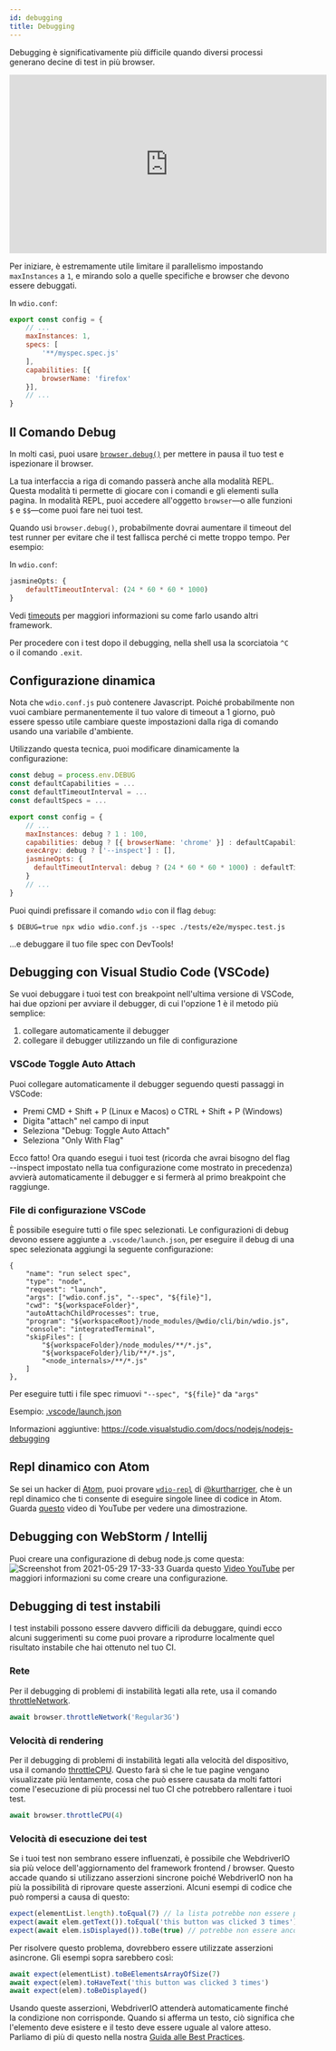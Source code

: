 ```yaml
---
id: debugging
title: Debugging
---
```


Debugging è significativamente più difficile quando diversi processi generano decine di test in più browser.

<iframe width="560" height="315" src="https://www.youtube.com/embed/_bw_VWn5IzU" frameborder="0" allowFullScreen></iframe>

Per iniziare, è estremamente utile limitare il parallelismo impostando `maxInstances` a `1`, e mirando solo a quelle specifiche e browser che devono essere debuggati.

In `wdio.conf`:

```js
export const config = {
    // ...
    maxInstances: 1,
    specs: [
        '**/myspec.spec.js'
    ],
    capabilities: [{
        browserName: 'firefox'
    }],
    // ...
}
```

## Il Comando Debug

In molti casi, puoi usare [`browser.debug()`](/docs/api/browser/debug) per mettere in pausa il tuo test e ispezionare il browser.

La tua interfaccia a riga di comando passerà anche alla modalità REPL. Questa modalità ti permette di giocare con i comandi e gli elementi sulla pagina. In modalità REPL, puoi accedere all'oggetto `browser`&mdash;o alle funzioni `$` e `$$`&mdash;come puoi fare nei tuoi test.

Quando usi `browser.debug()`, probabilmente dovrai aumentare il timeout del test runner per evitare che il test fallisca perché ci mette troppo tempo. Per esempio:

In `wdio.conf`:

```js
jasmineOpts: {
    defaultTimeoutInterval: (24 * 60 * 60 * 1000)
}
```

Vedi [timeouts](timeouts) per maggiori informazioni su come farlo usando altri framework.

Per procedere con i test dopo il debugging, nella shell usa la scorciatoia `^C` o il comando `.exit`.
## Configurazione dinamica

Nota che `wdio.conf.js` può contenere Javascript. Poiché probabilmente non vuoi cambiare permanentemente il tuo valore di timeout a 1 giorno, può essere spesso utile cambiare queste impostazioni dalla riga di comando usando una variabile d'ambiente.

Utilizzando questa tecnica, puoi modificare dinamicamente la configurazione:

```js
const debug = process.env.DEBUG
const defaultCapabilities = ...
const defaultTimeoutInterval = ...
const defaultSpecs = ...

export const config = {
    // ...
    maxInstances: debug ? 1 : 100,
    capabilities: debug ? [{ browserName: 'chrome' }] : defaultCapabilities,
    execArgv: debug ? ['--inspect'] : [],
    jasmineOpts: {
      defaultTimeoutInterval: debug ? (24 * 60 * 60 * 1000) : defaultTimeoutInterval
    }
    // ...
}
```

Puoi quindi prefissare il comando `wdio` con il flag `debug`:

```
$ DEBUG=true npx wdio wdio.conf.js --spec ./tests/e2e/myspec.test.js
```

...e debuggare il tuo file spec con DevTools!

## Debugging con Visual Studio Code (VSCode)

Se vuoi debuggare i tuoi test con breakpoint nell'ultima versione di VSCode, hai due opzioni per avviare il debugger, di cui l'opzione 1 è il metodo più semplice:
 1. collegare automaticamente il debugger
 2. collegare il debugger utilizzando un file di configurazione

### VSCode Toggle Auto Attach

Puoi collegare automaticamente il debugger seguendo questi passaggi in VSCode:
 - Premi CMD + Shift + P (Linux e Macos) o CTRL + Shift + P (Windows)
 - Digita "attach" nel campo di input
 - Seleziona "Debug: Toggle Auto Attach"
 - Seleziona "Only With Flag"

 Ecco fatto! Ora quando esegui i tuoi test (ricorda che avrai bisogno del flag --inspect impostato nella tua configurazione come mostrato in precedenza) avvierà automaticamente il debugger e si fermerà al primo breakpoint che raggiunge.

### File di configurazione VSCode

È possibile eseguire tutti o file spec selezionati. Le configurazioni di debug devono essere aggiunte a `.vscode/launch.json`, per eseguire il debug di una spec selezionata aggiungi la seguente configurazione:
```
{
    "name": "run select spec",
    "type": "node",
    "request": "launch",
    "args": ["wdio.conf.js", "--spec", "${file}"],
    "cwd": "${workspaceFolder}",
    "autoAttachChildProcesses": true,
    "program": "${workspaceRoot}/node_modules/@wdio/cli/bin/wdio.js",
    "console": "integratedTerminal",
    "skipFiles": [
        "${workspaceFolder}/node_modules/**/*.js",
        "${workspaceFolder}/lib/**/*.js",
        "<node_internals>/**/*.js"
    ]
},
```

Per eseguire tutti i file spec rimuovi `"--spec", "${file}"` da `"args"`

Esempio: [.vscode/launch.json](https://github.com/mgrybyk/webdriverio-devtools/blob/master/.vscode/launch.json)

Informazioni aggiuntive: https://code.visualstudio.com/docs/nodejs/nodejs-debugging

## Repl dinamico con Atom

Se sei un hacker di [Atom](https://atom.io/), puoi provare [`wdio-repl`](https://github.com/kurtharriger/wdio-repl) di [@kurtharriger](https://github.com/kurtharriger), che è un repl dinamico che ti consente di eseguire singole linee di codice in Atom. Guarda [questo](https://www.youtube.com/watch?v=kdM05ChhLQE) video di YouTube per vedere una dimostrazione.

## Debugging con WebStorm / Intellij
Puoi creare una configurazione di debug node.js come questa:
![Screenshot from 2021-05-29 17-33-33](https://user-images.githubusercontent.com/18728354/120088460-81844c00-c0a5-11eb-916b-50f21c8472a8.png)
Guarda questo [Video YouTube](https://www.youtube.com/watch?v=Qcqnmle6Wu8) per maggiori informazioni su come creare una configurazione.

## Debugging di test instabili

I test instabili possono essere davvero difficili da debuggare, quindi ecco alcuni suggerimenti su come puoi provare a riprodurre localmente quel risultato instabile che hai ottenuto nel tuo CI.

### Rete
Per il debugging di problemi di instabilità legati alla rete, usa il comando [throttleNetwork](https://webdriver.io/docs/api/browser/throttleNetwork).
```js
await browser.throttleNetwork('Regular3G')
```

### Velocità di rendering
Per il debugging di problemi di instabilità legati alla velocità del dispositivo, usa il comando [throttleCPU](https://webdriver.io/docs/api/browser/throttleCPU).
Questo farà sì che le tue pagine vengano visualizzate più lentamente, cosa che può essere causata da molti fattori come l'esecuzione di più processi nel tuo CI che potrebbero rallentare i tuoi test.
```js
await browser.throttleCPU(4)
```

### Velocità di esecuzione dei test

Se i tuoi test non sembrano essere influenzati, è possibile che WebdriverIO sia più veloce dell'aggiornamento del framework frontend / browser. Questo accade quando si utilizzano asserzioni sincrone poiché WebdriverIO non ha più la possibilità di riprovare queste asserzioni. Alcuni esempi di codice che può rompersi a causa di questo:
```js
expect(elementList.length).toEqual(7) // la lista potrebbe non essere popolata al momento dell'asserzione
expect(await elem.getText()).toEqual('this button was clicked 3 times') // il testo potrebbe non essere ancora aggiornato al momento dell'asserzione, risultando in un errore ("this button was clicked 2 times" non corrisponde all'atteso "this button was clicked 3 times")
expect(await elem.isDisplayed()).toBe(true) // potrebbe non essere ancora visualizzato
```
Per risolvere questo problema, dovrebbero essere utilizzate asserzioni asincrone. Gli esempi sopra sarebbero così:
```js
await expect(elementList).toBeElementsArrayOfSize(7)
await expect(elem).toHaveText('this button was clicked 3 times')
await expect(elem).toBeDisplayed()
```
Usando queste asserzioni, WebdriverIO attenderà automaticamente finché la condizione non corrisponde. Quando si afferma un testo, ciò significa che l'elemento deve esistere e il testo deve essere uguale al valore atteso.
Parliamo di più di questo nella nostra [Guida alle Best Practices](https://webdriver.io/docs/bestpractices#use-the-built-in-assertions).